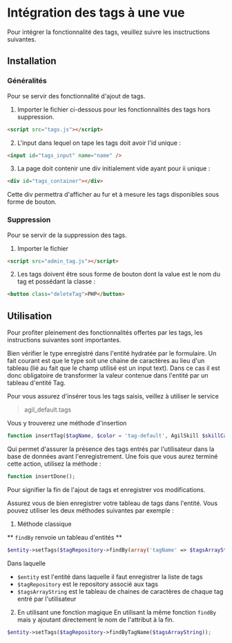# Intégration des tags à une vue
Pour intégrer la fonctionnalité des tags, veuillez suivre les insctructions suivantes.

## Installation

### Généralités
Pour se servir des fonctionnalité d'ajout de tags.
1. Importer le fichier ci-dessous pour les fonctionnalités des tags hors suppression.

```html
<script src="tags.js"></script>
```

2. L'input dans lequel on tape les tags doit avoir l'id unique :

```html
<input id="tags_input" name="name" />
```

3. La page doit contenir une div initialement vide ayant pour ii unique :

```html
<div id="tags_container"></div>
```

Cette div permettra d'afficher au fur et à mesure les tags disponibles sous forme de bouton.

### Suppression
Pour se servir de la suppression des tags.

1. Importer le fichier

```html
<script src="admin_tag.js"></script>
```

2. Les tags doivent être sous forme de bouton dont la value est le nom du tag et possédant la classe :

```html
<button class="deleteTag">PHP</button>
```

## Utilisation
Pour profiter pleinement des fonctionnalités offertes par les tags, les instructions suivantes sont importantes.

Bien vérifier le type enregistré dans l'entité hydratée par le formulaire. Un fait courant est que le type soit une chaine de caractères au lieu d'un tableau (lié au fait que le champ utilisé est un input text).
Dans ce cas il est donc obligatoire de transformer la valeur contenue dans l'entité par un tableau d'entité Tag.

Pour vous assurez d'insérer tous les tags saisis, veillez à utiliser le service
> agil_default.tags

Vous y trouverez une méthode d'insertion
```PHP
function insertTag($tagName, $color = 'tag-default', AgilSkill $skillCat = null);
```
Qui permet d'assurer la présence des tags entrés par l'utilisateur dans la base de données avant l'enregistrement.
Une fois que vous aurez terminé cette action, utilisez la méthode :
```PHP
function insertDone();
```
Pour signifier la fin de l'ajout de tags et enregistrer vos modifications.

Assurez vous de bien enregistrer votre tableau de tags dans l'entité.
Vous pouvez utiliser les deux méthodes suivantes par exemple :

1. Méthode classique

  ** `findBy` renvoie un tableau d'entités **
```PHP
$entity->setTags($tagRepository->findBy(array('tagName' => $tagsArrayString)));
```
  Dans laquelle
  * `$entity` est l'entité dans laquelle il faut enregistrer la liste de tags
  * `$tagRepository` est le repository associé aux tags
  * `$tagsArrayString` est le tableau de chaines de caractères de chaque tag entré par l'utilisateur

2. En utilisant une fonction magique
En utilisant la même fonction `findBy` mais y ajoutant directement le nom de l'attribut à la fin.
```PHP
$entity->setTags($tagRepository->findByTagName($tagsArrayString));
```
